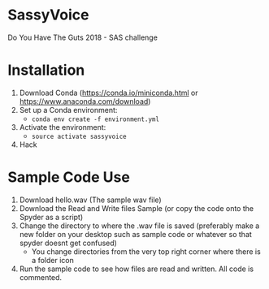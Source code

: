 # SassyVoice
Do You Have The Guts 2018 - SAS challenge

# Installation
1. Download Conda (https://conda.io/miniconda.html or https://www.anaconda.com/download)
2. Set up a Conda environment:
    - `conda env create -f environment.yml`
3. Activate the environment:
    - `source activate sassyvoice`
4. Hack

# Sample Code Use 
1. Download hello.wav (The sample wav file)
2. Download the Read and Write files Sample (or copy the code onto the Spyder as a script)
3. Change the directory to where the .wav file is saved (preferably make a new folder on your desktop such as sample code or whatever so that spyder doesnt get confused)  
    - You change directories from the very top right corner where there is a folder icon
4. Run the sample code to see how files are read and written. All code is commented. 
